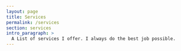 ```yaml
---
layout: page
title: Services
permalink: /services
section: services
intro_paragraph: >
  A List of services I offer. I always do the best job possible.
---
```

